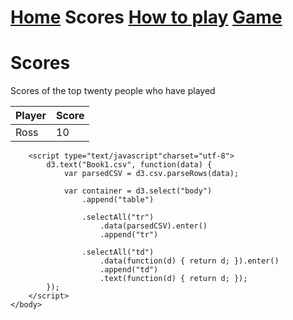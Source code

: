 <html>
<h1> <a href="https://hydra19.github.io/Hydra19.github.io/README.md">Home</a> Scores <a href="https://hydra19.github.io/Hydra19.github.io/HowToPlay.md">How to play</a> <a href="https://hydra19.github.io/Hydra19.github.io/Game.md">Game</a> </h1>

<h1> Scores </h1>

Scores of the top twenty people who have played

|Player|Score|
|------|-----|
|Ross  | 10  |

<body>
        <!-- <script src="http://d3js.org/d3.v3.min.js"></script> -->
        <script src="d3.min.js?v=3.2.8"></script>

        <script type="text/javascript"charset="utf-8">
            d3.text("Book1.csv", function(data) {
                var parsedCSV = d3.csv.parseRows(data);

                var container = d3.select("body")
                    .append("table")

                    .selectAll("tr")
                        .data(parsedCSV).enter()
                        .append("tr")

                    .selectAll("td")
                        .data(function(d) { return d; }).enter()
                        .append("td")
                        .text(function(d) { return d; });
            });
        </script>
    </body>
</html>
